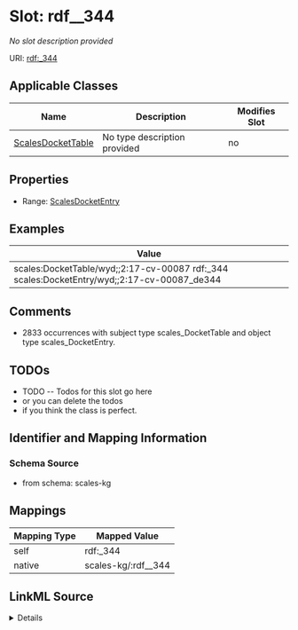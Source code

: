

# Slot: rdf__344


_No slot description provided_





URI: [rdf:_344](http://www.w3.org/1999/02/22-rdf-syntax-ns#_344)



<!-- no inheritance hierarchy -->





## Applicable Classes

| Name | Description | Modifies Slot |
| --- | --- | --- |
| [ScalesDocketTable](../classes/ScalesDocketTable.md) | No type description provided |  no  |







## Properties

* Range: [ScalesDocketEntry](../classes/ScalesDocketEntry.md)






## Examples

| Value |
| --- |
| scales:DocketTable/wyd;;2:17-cv-00087 rdf:_344 scales:DocketEntry/wyd;;2:17-cv-00087_de344 |

## Comments

* 2833 occurrences with subject type scales_DocketTable and object type scales_DocketEntry.

## TODOs

* TODO -- Todos for this slot go here
* or you can delete the todos
* if you think the class is perfect.

## Identifier and Mapping Information







### Schema Source


* from schema: scales-kg




## Mappings

| Mapping Type | Mapped Value |
| ---  | ---  |
| self | rdf:_344 |
| native | scales-kg/:rdf__344 |




## LinkML Source

<details>
```yaml
name: rdf__344
description: No slot description provided
todos:
- TODO -- Todos for this slot go here
- or you can delete the todos
- if you think the class is perfect.
comments:
- 2833 occurrences with subject type scales_DocketTable and object type scales_DocketEntry.
examples:
- value: scales:DocketTable/wyd;;2:17-cv-00087 rdf:_344 scales:DocketEntry/wyd;;2:17-cv-00087_de344
from_schema: scales-kg
rank: 1000
slot_uri: rdf:_344
alias: rdf__344
domain_of:
- scales_DocketTable
range: scales_DocketEntry

```
</details>